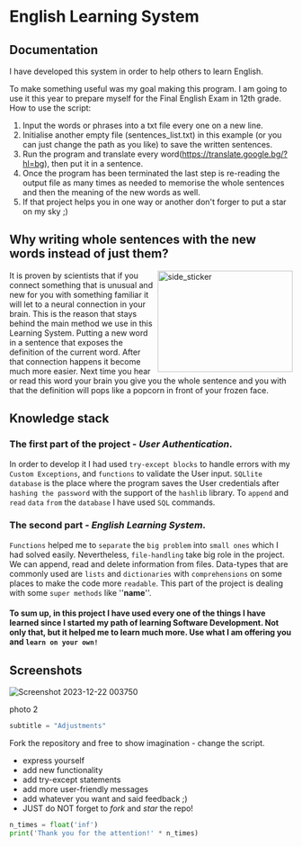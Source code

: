 # English Learning System

## Documentation
I have developed this system in order to help others to learn English. 

 To make something useful was my goal making this program. I am going to use it this year to prepare myself for the Final English Exam in 12th grade. How to use the script:
1. Input the words or phrases into a txt file every one on a new line.
2. Initialise another empty file (sentences_list.txt) in this example (or you can just change the path as you like) to save the written sentences.
3. Run the program and translate every word(https://translate.google.bg/?hl=bg), then put it in a sentence.
4. Once the program has been terminated the last step is re-reading the output file as many times as needed to memorise the whole sentences and then the meaning of the new words as well.
5. If that project helps you in one way or another don't forger to put a star on my sky ;)


## Why writing whole sentences with the new words instead of just them?
<img align="right" width=240px height=180px alt="side_sticker" src="https://dana.org/app/uploads/2023/09/qa-what-happens-synapse.jpeg"/>
It is proven by scientists that if you connect something that is unusual and new for you
with something familiar it will let to a neural connection in your brain. This is the
reason that stays behind the main method we use in this Learning System. Putting a new word
in a sentence that exposes the definition of the current word. After that connection happens
it become much more easier. Next time you hear or read this word your brain you give you the
whole sentence and you with that the definition will pops like a popcorn in front of your frozen face.



## Knowledge stack
 ### The first part of the project - *User Authentication*. 
In order to develop it I had used `try-except blocks` to handle errors with my `Custom Exceptions`, and `functions` to validate the User input.
`SQLlite database` is the place where the program saves the User credentials after `hashing the password` with the support of the
`hashlib` library. To `append` and `read` `data` `from` the `database` I have used `SQL` commands.
 ### The second part - *English Learning System*.
 
  `Functions` helped me to `separate` the `big problem` into `small ones` which I had
solved easily. Nevertheless, `file-handling` take big role in the project. We can append, read and delete information from files.
Data-types that are commonly used are `lists` and `dictionaries` with `comprehensions` on some places to make the code more `readable`.
This part of the project is dealing with some `super methods` like ''__name__''.
 #### To sum up, in this project I have used every one of the things I have learned since I started my path of learning Software Development. Not only that, but it helped me to learn much more. Use what I am offering you and `learn on your own!` 

## Screenshots

![Screenshot 2023-12-22 003750](https://theirworld.org/wp-content/uploads/2017/01/Syria-schools-2.jpg)

photo 2


```python
subtitle = "Adjustments"
```
Fork the repository and free to show imagination - change the script.
* express yourself
* add new functionality
* add try-except statements
* add more user-friendly messages
* add whatever you want and said feedback ;)
* JUST do NOT forget to *fork* and *star* the repo!
```python 
n_times = float('inf')
print('Thank you for the attention!' * n_times)
```
